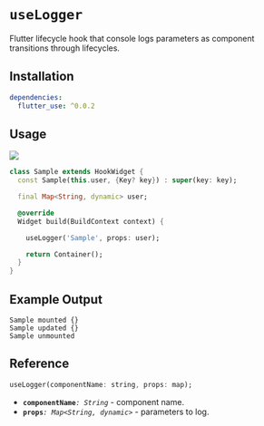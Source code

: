 # `useLogger`

Flutter lifecycle hook that console logs parameters as component transitions through lifecycles.

## Installation

```yaml
dependencies:
  flutter_use: ^0.0.2
```

## Usage

[![](https://img.shields.io/badge/demo-%20%20%20%F0%9F%9A%80-green.svg)](https://dartpad.dev/?id=c72c9ab0fa46f93dd266f6557a29a3ed&null_safety=true)

```dart
class Sample extends HookWidget {
  const Sample(this.user, {Key? key}) : super(key: key);

  final Map<String, dynamic> user;

  @override
  Widget build(BuildContext context) {

    useLogger('Sample', props: user);

    return Container();
  }
}
```
## Example Output

```
Sample mounted {}
Sample updated {}
Sample unmounted
```

## Reference

```dart
useLogger(componentName: string, props: map);
```

- **`componentName`**_`: String`_ -  component name.
- **`props`**_`: Map<String, dynamic>`_ - parameters to log.